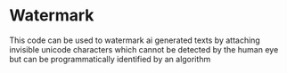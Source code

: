 # Watermark
This code can be used to watermark ai generated texts by attaching invisible unicode characters which cannot be detected by the human eye but can be programmatically identified by an algorithm
